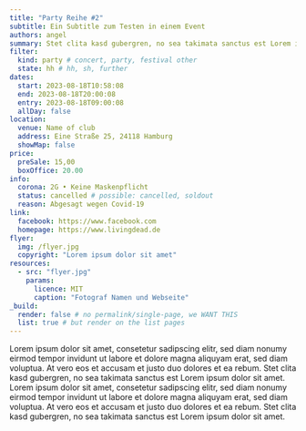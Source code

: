 ```yaml
---
title: "Party Reihe #2"
subtitle: Ein Subtitle zum Testen in einem Event
authors: angel
summary: Stet clita kasd gubergren, no sea takimata sanctus est Lorem ipsum dolor sit amet
filter:
  kind: party # concert, party, festival other
  state: hh # hh, sh, further
dates:
  start: 2023-08-18T10:58:08
  end: 2023-08-18T20:00:08
  entry: 2023-08-18T09:00:08
  allDay: false
location:
  venue: Name of club
  address: Eine Straße 25, 24118 Hamburg
  showMap: false
price:
  preSale: 15,00
  boxOffice: 20.00
info:
  corona: 2G • Keine Maskenpflicht
  status: cancelled # possible: cancelled, soldout
  reason: Abgesagt wegen Covid-19
link:
  facebook: https://www.facebook.com
  homepage: https://www.livingdead.de
flyer:
  img: /flyer.jpg
  copyright: "Lorem ipsum dolor sit amet"
resources:
  - src: "flyer.jpg"
    params:
      licence: MIT
      caption: "Fotograf Namen und Webseite"
_build:
  render: false # no permalink/single-page, we WANT THIS
  list: true # but render on the list pages
---
```


Lorem ipsum dolor sit amet, consetetur sadipscing elitr, sed diam nonumy eirmod tempor invidunt ut labore et dolore magna aliquyam erat, sed diam voluptua. At vero eos et accusam et justo duo dolores et ea rebum. Stet clita kasd gubergren, no sea takimata sanctus est Lorem ipsum dolor sit amet. Lorem ipsum dolor sit amet, consetetur sadipscing elitr, sed diam nonumy eirmod tempor invidunt ut labore et dolore magna aliquyam erat, sed diam voluptua. At vero eos et accusam et justo duo dolores et ea rebum. Stet clita kasd gubergren, no sea takimata sanctus est Lorem ipsum dolor sit amet.